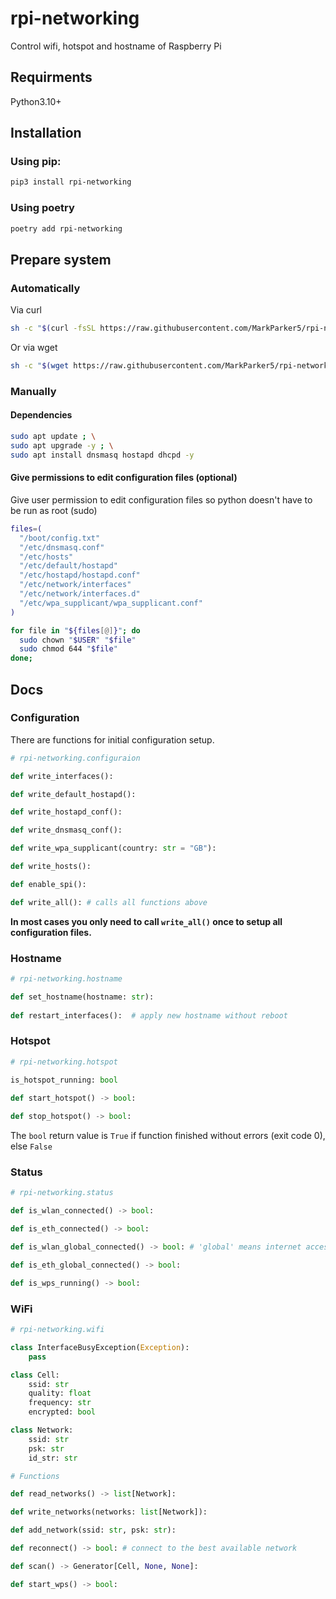 # rpi-networking
Control wifi, hotspot and hostname of Raspberry Pi

## Requirments 

Python3.10+

## Installation

### Using pip:

```sh
pip3 install rpi-networking 
```

### Using poetry

```sh
poetry add rpi-networking
```

## Prepare system

### Automatically 

Via curl

```sh
sh -c "$(curl -fsSL https://raw.githubusercontent.com/MarkParker5/rpi-networking/master/setup.sh)"
```

Or via wget

```sh
sh -c "$(wget https://raw.githubusercontent.com/MarkParker5/rpi-networking/master/setup.sh -O -)"
```

### Manually

#### Dependencies

```sh
sudo apt update ; \
sudo apt upgrade -y ; \
sudo apt install dnsmasq hostapd dhcpd -y
```

#### Give permissions to edit configuration files (optional)

Give user permission to edit configuration files so python doesn't have to be run as root (sudo)

```sh
files=(
  "/boot/config.txt"
  "/etc/dnsmasq.conf"
  "/etc/hosts"
  "/etc/default/hostapd"
  "/etc/hostapd/hostapd.conf"
  "/etc/network/interfaces"
  "/etc/network/interfaces.d"
  "/etc/wpa_supplicant/wpa_supplicant.conf"
)

for file in "${files[@]}"; do
  sudo chown "$USER" "$file"
  sudo chmod 644 "$file"
done;
```

## Docs

### Configuration

There are functions for initial configuration setup.

```python
# rpi-networking.configuraion

def write_interfaces():

def write_default_hostapd():

def write_hostapd_conf():

def write_dnsmasq_conf():

def write_wpa_supplicant(country: str = "GB"):

def write_hosts():

def enable_spi():

def write_all(): # calls all functions above
```

**In most cases you only need to call `write_all()` once to setup all configuration files.**

### Hostname

```python
# rpi-networking.hostname

def set_hostname(hostname: str):
    
def restart_interfaces():  # apply new hostname without reboot
```

### Hotspot

```python
# rpi-networking.hotspot

is_hotspot_running: bool

def start_hotspot() -> bool:
    
def stop_hotspot() -> bool:
```

The `bool` return value is `True` if function finished without errors (exit code 0), else `False`

### Status

```python
# rpi-networking.status

def is_wlan_connected() -> bool:

def is_eth_connected() -> bool:

def is_wlan_global_connected() -> bool: # 'global' means internet access

def is_eth_global_connected() -> bool:

def is_wps_running() -> bool:
```

### WiFi

```python
# rpi-networking.wifi

class InterfaceBusyException(Exception): 
    pass

class Cell:
    ssid: str
    quality: float
    frequency: str
    encrypted: bool

class Network:
    ssid: str
    psk: str
    id_str: str

# Functions

def read_networks() -> list[Network]:

def write_networks(networks: list[Network]):

def add_network(ssid: str, psk: str):

def reconnect() -> bool: # connect to the best available network

def scan() -> Generator[Cell, None, None]:

def start_wps() -> bool:
```
